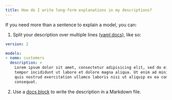 ```yaml
---
title: How do I write long-form explanations in my descriptions?
---
```

If you need more than a sentence to explain a model, you can:
1. Split your description over multiple lines ([yaml docs](https://yaml-multiline.info/)), like so:
```yml
version: 2

models:
- name: customers
  description: >
    Lorem ipsum dolor sit amet, consectetur adipisicing elit, sed do eiusmod
    tempor incididunt ut labore et dolore magna aliqua. Ut enim ad minim veniam,
    quis nostrud exercitation ullamco laboris nisi ut aliquip ex ea commodo
    consequat.
```

2. Use a [docs block](https://docs.getdbt.com/docs/documentation#section-docs-blocks)
to write the description in a Markdown file.
